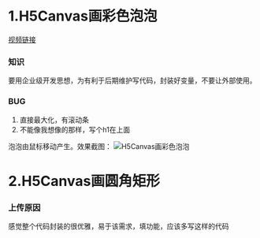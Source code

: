 # 1.H5Canvas画彩色泡泡

[视频链接](https://www.bilibili.com/video/av19171469/#page=3)

### 知识
要用企业级开发思想，为有利于后期维护写代码，封装好变量，不要让外部使用。

### BUG
 1. 直接最大化，有滚动条
 2. 不能像我想像的那样，写个h1在上面

泡泡由鼠标移动产生。效果截图：
![H5Canvas画彩色泡泡](http://img.blog.csdn.net/20180207010803141?watermark/2/text/aHR0cDovL2Jsb2cuY3Nkbi5uZXQvczExMjR5eQ==/font/5a6L5L2T/fontsize/400/fill/I0JBQkFCMA==/dissolve/70/gravity/SouthEast)



# 2.H5Canvas画圆角矩形

### 上传原因
感觉整个代码封装的很优雅，易于该需求，填功能，应该多写这样的代码


